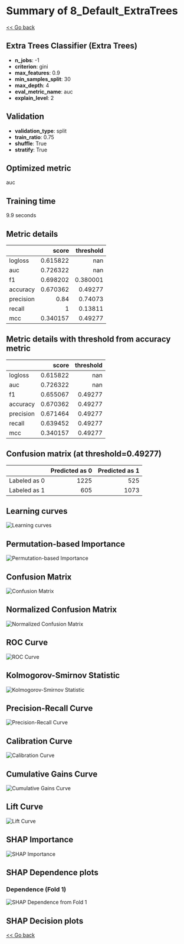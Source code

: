 # Summary of 8_Default_ExtraTrees

[<< Go back](../README.md)

## Extra Trees Classifier (Extra Trees)

- **n_jobs**: -1
- **criterion**: gini
- **max_features**: 0.9
- **min_samples_split**: 30
- **max_depth**: 4
- **eval_metric_name**: auc
- **explain_level**: 2

## Validation

- **validation_type**: split
- **train_ratio**: 0.75
- **shuffle**: True
- **stratify**: True

## Optimized metric

auc

## Training time

9.9 seconds

## Metric details

|           |    score |   threshold |
|:----------|---------:|------------:|
| logloss   | 0.615822 |  nan        |
| auc       | 0.726322 |  nan        |
| f1        | 0.698202 |    0.380001 |
| accuracy  | 0.670362 |    0.49277  |
| precision | 0.84     |    0.74073  |
| recall    | 1        |    0.13811  |
| mcc       | 0.340157 |    0.49277  |

## Metric details with threshold from accuracy metric

|           |    score |   threshold |
|:----------|---------:|------------:|
| logloss   | 0.615822 |   nan       |
| auc       | 0.726322 |   nan       |
| f1        | 0.655067 |     0.49277 |
| accuracy  | 0.670362 |     0.49277 |
| precision | 0.671464 |     0.49277 |
| recall    | 0.639452 |     0.49277 |
| mcc       | 0.340157 |     0.49277 |

## Confusion matrix (at threshold=0.49277)

|              |   Predicted as 0 |   Predicted as 1 |
|:-------------|-----------------:|-----------------:|
| Labeled as 0 |             1225 |              525 |
| Labeled as 1 |              605 |             1073 |

## Learning curves

![Learning curves](learning_curves.png)

## Permutation-based Importance

![Permutation-based Importance](permutation_importance.png)

## Confusion Matrix

![Confusion Matrix](confusion_matrix.png)

## Normalized Confusion Matrix

![Normalized Confusion Matrix](confusion_matrix_normalized.png)

## ROC Curve

![ROC Curve](roc_curve.png)

## Kolmogorov-Smirnov Statistic

![Kolmogorov-Smirnov Statistic](ks_statistic.png)

## Precision-Recall Curve

![Precision-Recall Curve](precision_recall_curve.png)

## Calibration Curve

![Calibration Curve](calibration_curve_curve.png)

## Cumulative Gains Curve

![Cumulative Gains Curve](cumulative_gains_curve.png)

## Lift Curve

![Lift Curve](lift_curve.png)

## SHAP Importance

![SHAP Importance](shap_importance.png)

## SHAP Dependence plots

### Dependence (Fold 1)

![SHAP Dependence from Fold 1](learner_fold_0_shap_dependence.png)

## SHAP Decision plots

[<< Go back](../README.md)
